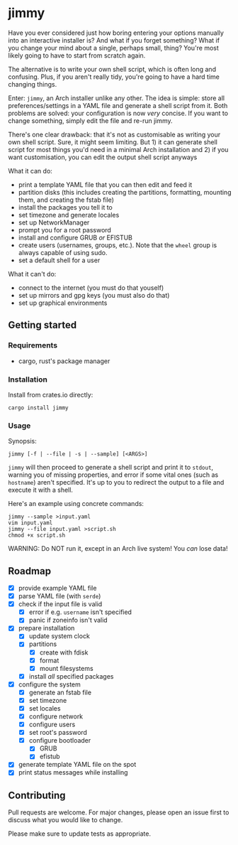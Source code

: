 # jimmy

Have you ever considered just how boring entering your options manually into an
interactive installer is? And what if you forget something? What if you change
your mind about a single, perhaps small, thing? You're most likely going to have
to start from scratch again.

The alternative is to write your own shell script, which is often long and
confusing. Plus, if you aren't really tidy, you're going to have a hard time
changing things.

Enter: `jimmy`, an Arch installer unlike any other. The idea is simple: store
all preferences/settings in a YAML file and generate a shell script from it.
Both problems are solved: your configuration is now *very* concise. If you want
to change something, simply edit the file and re-run jimmy.

There's one clear drawback: that it's not as customisable as writing your own
shell script. Sure, it might seem limiting. But 1) it can generate shell script
for most things you'd need in a minimal Arch installation and 2) if you want
customisation, you can edit the output shell script anyways

What it can do:
- print a template YAML file that you can then edit and feed it
- partition disks (this includes creating the partitions, formatting, mounting
them, and creating the fstab file)
- install the packages you tell it to
- set timezone and generate locales
- set up NetworkManager
- prompt you for a root password
- install and configure GRUB *or* EFISTUB
- create users (usernames, groups, etc.). Note that the `wheel` group is always
    capable of using sudo.
- set a default shell for a user

What it can't do:
- connect to the internet (you must do that youself)
- set up mirrors and gpg keys (you must also do that)
- set up graphical environments

## Getting started

### Requirements

- cargo, rust's package manager

### Installation

Install from crates.io directly:

```
cargo install jimmy
```

### Usage

Synopsis:

```
jimmy [-f | --file | -s | --sample] [<ARGS>]
```

`jimmy` will then proceed to generate a shell script and print it to `stdout`,
warning you of missing properties, and error if some vital ones (such as
`hostname`) aren't specified. It's up to you to redirect the output to a file
and execute it with a shell.

Here's an example using concrete commands:

```
jimmy --sample >input.yaml
vim input.yaml
jimmy --file input.yaml >script.sh
chmod +x script.sh
```

WARNING: Do NOT run it, except in an Arch live system! You *can* lose data!

## Roadmap

- [x] provide example YAML file
- [x] parse YAML file (with `serde`)
- [x] check if the input file is valid
    - [x] error if e.g. `username` isn't specified
    - [x] panic if zoneinfo isn't valid
- [x] prepare installation
    - [x] update system clock
    - [x] partitions
        - [x] create with fdisk
        - [x] format
        - [x] mount filesystems
    - [x] install *all* specified packages
- [x] configure the system
    - [x] generate an fstab file
    - [x] set timezone
    - [x] set locales
    - [x] configure network
    - [x] configure users
    - [x] set root's password
    - [x] configure bootloader
        - [x] GRUB
        - [x] efistub
- [x] generate template YAML file on the spot
- [x] print status messages while installing

## Contributing

Pull requests are welcome. For major changes, please open an issue first to
discuss what you would like to change.

Please make sure to update tests as appropriate.
